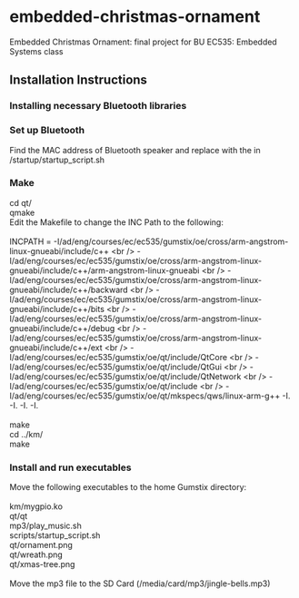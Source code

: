 # embedded-christmas-ornament
Embedded Christmas Ornament: final project for BU EC535: Embedded Systems class<br />

## Installation Instructions
### Installing necessary Bluetooth libraries

### Set up Bluetooth
Find the MAC address of Bluetooth speaker and replace with the <MAC Address> in /startup/startup_script.sh<br />

### Make 
cd qt/<br />
qmake<br />
Edit the Makefile to change the INC Path to the following:<br /><br />
    INCPATH = -I/ad/eng/courses/ec/ec535/gumstix/oe/cross/arm-angstrom-linux-gnueabi/include/c++ \<br />
              -I/ad/eng/courses/ec/ec535/gumstix/oe/cross/arm-angstrom-linux-gnueabi/include/c++/arm-angstrom-linux-gnueabi \<br />
              -I/ad/eng/courses/ec/ec535/gumstix/oe/cross/arm-angstrom-linux-gnueabi/include/c++/backward \<br />
              -I/ad/eng/courses/ec/ec535/gumstix/oe/cross/arm-angstrom-linux-gnueabi/include/c++/bits \<br />
              -I/ad/eng/courses/ec/ec535/gumstix/oe/cross/arm-angstrom-linux-gnueabi/include/c++/debug \<br />
              -I/ad/eng/courses/ec/ec535/gumstix/oe/cross/arm-angstrom-linux-gnueabi/include/c++/ext \<br />
              -I/ad/eng/courses/ec/ec535/gumstix/oe/qt/include/QtCore \<br />
              -I/ad/eng/courses/ec/ec535/gumstix/oe/qt/include/QtGui \<br />
              -I/ad/eng/courses/ec/ec535/gumstix/oe/qt/include/QtNetwork \<br />
              -I/ad/eng/courses/ec/ec535/gumstix/oe/qt/include \<br />
              -I/ad/eng/courses/ec/ec535/gumstix/oe/qt/mkspecs/qws/linux-arm-g++ -I. -I. -I. -I.<br /><br />
make<br />
cd ../km/<br />
make<br />

### Install and run executables
Move the following executables to the home Gumstix directory:<br /><br />
  km/mygpio.ko<br />
  qt/qt<br />
  mp3/play_music.sh<br />
  scripts/startup_script.sh<br />
  qt/ornament.png<br />
  qt/wreath.png<br />
  qt/xmas-tree.png<br /><br />
Move the mp3 file to the SD Card (/media/card/mp3/jingle-bells.mp3)<br />
